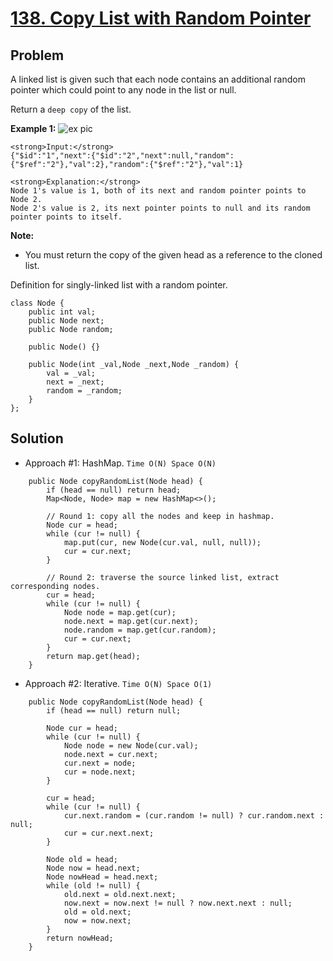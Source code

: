 # <a href='https://leetcode.com/problems/copy-list-with-random-pointer/'>138. Copy List with Random Pointer</a>

## Problem
A linked list is given such that each node contains an additional random pointer which could point to any node in the list or null.

Return a ```deep copy``` of the list.

<strong>Example 1:</strong>
<img src='https://assets.leetcode.com/static_assets/discuss/uploads/files/1470150906153-2yxeznm.png' alt='ex pic'>
```
<strong>Input:</strong>
{"$id":"1","next":{"$id":"2","next":null,"random":{"$ref":"2"},"val":2},"random":{"$ref":"2"},"val":1}

<strong>Explanation:</strong>
Node 1's value is 1, both of its next and random pointer points to Node 2.
Node 2's value is 2, its next pointer points to null and its random pointer points to itself.
``` 

<strong>Note:</strong>
- You must return the copy of the given head as a reference to the cloned list.

Definition for singly-linked list with a random pointer.
```
class Node {
    public int val;
    public Node next;
    public Node random;

    public Node() {}

    public Node(int _val,Node _next,Node _random) {
        val = _val;
        next = _next;
        random = _random;
    }
};
```

## Solution
- Approach #1: HashMap. ```Time O(N) Space O(N)``` 
```
    public Node copyRandomList(Node head) {
        if (head == null) return head;
        Map<Node, Node> map = new HashMap<>();
        
        // Round 1: copy all the nodes and keep in hashmap.
        Node cur = head;
        while (cur != null) {
            map.put(cur, new Node(cur.val, null, null));
            cur = cur.next;
        }
        
        // Round 2: traverse the source linked list, extract corresponding nodes.
        cur = head;
        while (cur != null) {
            Node node = map.get(cur);
            node.next = map.get(cur.next);
            node.random = map.get(cur.random);
            cur = cur.next;
        }
        return map.get(head);
    }
```

- Approach #2: Iterative. ```Time O(N) Space O(1)```
```
    public Node copyRandomList(Node head) {
        if (head == null) return null;
        
        Node cur = head;
        while (cur != null) {
            Node node = new Node(cur.val);
            node.next = cur.next;
            cur.next = node;
            cur = node.next;
        }
        
        cur = head;
        while (cur != null) {
            cur.next.random = (cur.random != null) ? cur.random.next : null;
            cur = cur.next.next;
        }
        
        Node old = head;
        Node now = head.next;
        Node nowHead = head.next;
        while (old != null) {
            old.next = old.next.next;
            now.next = now.next != null ? now.next.next : null;
            old = old.next;
            now = now.next;
        }
        return nowHead;
    }
```
